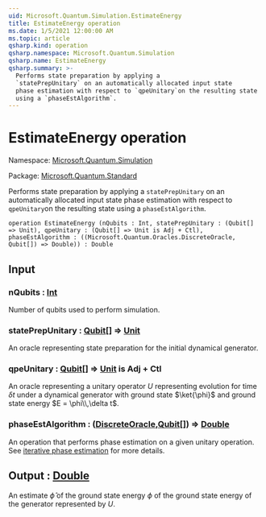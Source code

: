 ```yaml
---
uid: Microsoft.Quantum.Simulation.EstimateEnergy
title: EstimateEnergy operation
ms.date: 1/5/2021 12:00:00 AM
ms.topic: article
qsharp.kind: operation
qsharp.namespace: Microsoft.Quantum.Simulation
qsharp.name: EstimateEnergy
qsharp.summary: >-
  Performs state preparation by applying a
  `statePrepUnitary` on an automatically allocated input state
  phase estimation with respect to `qpeUnitary`on the resulting state
  using a `phaseEstAlgorithm`.
---
```


# EstimateEnergy operation

Namespace: [Microsoft.Quantum.Simulation](xref:Microsoft.Quantum.Simulation)

Package: [Microsoft.Quantum.Standard](https://nuget.org/packages/Microsoft.Quantum.Standard)


Performs state preparation by applying a`statePrepUnitary` on an automatically allocated input statephase estimation with respect to `qpeUnitary`on the resulting stateusing a `phaseEstAlgorithm`.

```qsharp
operation EstimateEnergy (nQubits : Int, statePrepUnitary : (Qubit[] => Unit), qpeUnitary : (Qubit[] => Unit is Adj + Ctl), phaseEstAlgorithm : ((Microsoft.Quantum.Oracles.DiscreteOracle, Qubit[]) => Double)) : Double
```


## Input

### nQubits : [Int](xref:microsoft.quantum.lang-ref.int)

Number of qubits used to perform simulation.


### statePrepUnitary : [Qubit](xref:microsoft.quantum.lang-ref.qubit)[] => [Unit](xref:microsoft.quantum.lang-ref.unit) 

An oracle representing state preparation for the initial dynamicalgenerator.


### qpeUnitary : [Qubit](xref:microsoft.quantum.lang-ref.qubit)[] => [Unit](xref:microsoft.quantum.lang-ref.unit)  is Adj + Ctl

An oracle representing a unitary operator $U$ representing evolutionfor time $\delta t$ under a dynamical generator with ground state$\ket{\phi}$ and ground state energy $E = \phi\\,\delta t$.


### phaseEstAlgorithm : ([DiscreteOracle](xref:Microsoft.Quantum.Oracles.DiscreteOracle),[Qubit](xref:microsoft.quantum.lang-ref.qubit)[]) => [Double](xref:microsoft.quantum.lang-ref.double) 

An operation that performs phase estimation on a given unitary operation.See [iterative phase estimation](/quantum/libraries/characterization#iterative-phase-estimation)for more details.



## Output : [Double](xref:microsoft.quantum.lang-ref.double)

An estimate $\hat{\phi}$ of the ground state energy $\phi$of the ground state energy of the generator represented by $U$.